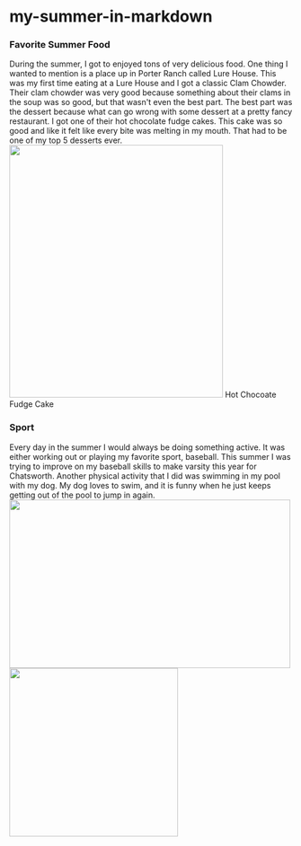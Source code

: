 # my-summer-in-markdown

<h3>Favorite Summer Food</h3>
During the summer, I got to enjoyed tons of very delicious food. One thing I wanted to mention is a place up in Porter Ranch called Lure House. This was my first time eating at a Lure House and I got a classic Clam Chowder. Their clam chowder was very good because something about their clams in the soup was so good, but that wasn't even the best part. The best part was the dessert because what can go wrong with some dessert at a pretty fancy restaurant. I got one of their hot chocolate fudge cakes. This cake was so good and like it felt like every bite was melting in my mouth. That had to be one of my top 5 desserts ever.

<img src="https://www.recipetineats.com/uploads/2023/07/Hot-chocolate-fudge-cake_7-2.jpg" width="380" height="450">
Hot Chocoate Fudge Cake

<h3>Sport</h3>
Every day in the summer I would always be doing something active. It was either working out or playing my favorite sport, baseball. This summer I was trying to improve on my baseball skills to make varsity this year for Chatsworth. Another physical activity that I did was swimming in my pool with my dog. My dog loves to swim, and it is funny when he just keeps getting out of the pool to jump in again.
<img src="https://upload.wikimedia.org/wikipedia/commons/9/92/Backyardpool.jpg" width="500" height="300"> 
<img src="https://upload.wikimedia.org/wikipedia/en/thumb/1/1e/Baseball_%28crop%29.jpg/1200px-Baseball_%28crop%29.jpg" width="300" height="300">

